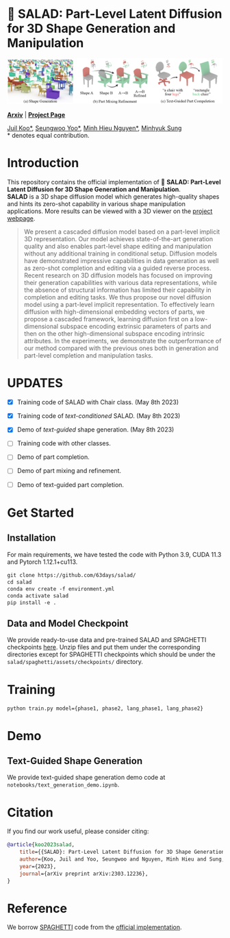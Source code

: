 # 🥗 SALAD: Part-Level Latent Diffusion for 3D Shape Generation and Manipulation

![teaser](./docs/images/salad_teaser.png)


[**Arxiv**](https://arxiv.org/abs/2303.12236) | [**Project Page**](https://salad3d.github.io/) <br>

[Juil Koo\*](https://63days.github.io/), [Seungwoo Yoo\*](https://dvelopery0115.github.io/), [Minh Hieu Nguyen\*](https://min-hieu.github.io/), [Minhyuk Sung](https://mhsung.github.io/) <br>
\* denotes equal contribution.

# Introduction
This repository contains the official implementation of 🥗 **SALAD: Part-Level Latent Diffusion for 3D Shape Generation and Manipulation**.<br>
**SALAD** is a 3D shape diffusion model which generates high-quality shapes and hints its zero-shot capability in various shape manipulation applications. More results can be viewed with a 3D viewer on the [project webpage](https://salad3d.github.io).

[//]: # (### Abstract)
> We present a cascaded diffusion model based on a part-level implicit 3D representation. Our model achieves state-of-the-art generation quality and also enables part-level shape editing and manipulation without any additional training in conditional setup. Diffusion models have demonstrated impressive capabilities in data generation as well as zero-shot completion and editing via a guided reverse process. Recent research on 3D diffusion models has focused on improving their generation capabilities with various data representations, while the absence of structural information has limited their capability in completion and editing tasks. We thus propose our novel diffusion model using a part-level implicit representation. To effectively learn diffusion with high-dimensional embedding vectors of parts, we propose a cascaded framework, learning diffusion first on a low-dimensional subspace encoding extrinsic parameters of parts and then on the other high-dimensional subspace encoding intrinsic attributes. In the experiments, we demonstrate the outperformance of our method compared with the previous ones both in generation and part-level completion and manipulation tasks.

# UPDATES

- [x] Training code of SALAD with Chair class. (May 8th 2023)
- [x] Training code of *text-conditioned* SALAD. (May 8th 2023)
- [x] Demo of *text-guided* shape generation.  (May 8th 2023)
- [ ] Training code with other classes.
- [ ] Demo of part completion.
- [ ] Demo of part mixing and refinement.
- [ ] Demo of text-guided part completion.


# Get Started

## Installation

For main requirements, we have tested the code with Python 3.9, CUDA 11.3 and Pytorch 1.12.1+cu113.

```
git clone https://github.com/63days/salad/
cd salad
conda env create -f environment.yml
conda activate salad
pip install -e .
```

## Data and Model Checkpoint
We provide ready-to-use data and pre-trained SALAD and SPAGHETTI checkpoints [here](https://kaistackr-my.sharepoint.com/:f:/g/personal/63days_kaist_ac_kr/ElMkKIvm33FPoJiuDYxGFNcBr53_Y8sMHIy196u9HDFrnQ?e=5LUp7b). 
Unzip files and put them under the corresponding directories except for SPAGHETTI checkpoints which should be under the `salad/spaghetti/assets/checkpoints/` directory.


# Training
```
python train.py model={phase1, phase2, lang_phase1, lang_phase2}
```

# Demo
## Text-Guided Shape Generation

We provide text-guided shape generation demo code at `notebooks/text_generation_demo.ipynb`.

# Citation
If you find our work useful, please consider citing:

```bibtex
@article{koo2023salad,
    title={{SALAD}: Part-Level Latent Diffusion for 3D Shape Generation and Manipulation},
    author={Koo, Juil and Yoo, Seungwoo and Nguyen, Minh Hieu and Sung, Minhyuk},
    year={2023},
    journal={arXiv preprint arXiv:2303.12236},
}
```

# Reference
We borrow [SPAGHETTI](https://amirhertz.github.io/spaghetti/) code from the [official implementation](https://github.com/amirhertz/spaghetti).
